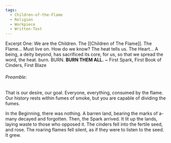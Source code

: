 ```yaml
---
tags:
  - Children-of-the-Flame
  - Religion
  - Workpiece
  - Written-Text
---
```

Excerpt One:
	We are the Children. The [[Children of The Flame]]. 
	The Flame...
	Must live on.
	How do we know? The heat tells us. The Heart... A being, a deity beyond, has sacrificed its core, for us, so that we spread the word, the heat. burn. BURN. **BURN THEM ALL.**
~ First Spark, First Book of Cinders, First Blaze
###### *Preamble:*
That is our desire, our goal. Everyone, everything, consumed by the flame. Our history rests within fumes of smoke, but you are capable of dividing the fumes. 

In the Beginning, there was nothing. A barren land, bearing the marks of a-many decayed and forgotten. Then, the Spark arrived. It lit up the lands, laying waste to those who opposed it. The cinders fell into the fertile seed, and rose. The roaring flames fell silent, as if they were to listen to the seed.
It grew. 